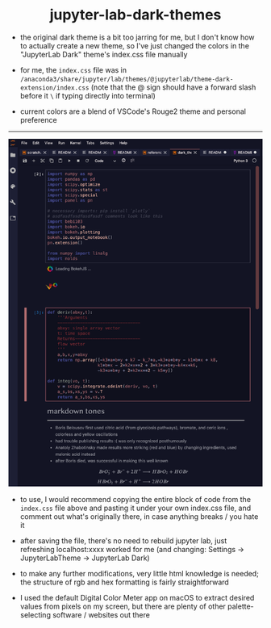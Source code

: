 # <center>jupyter-lab-dark-themes</center>
- the original dark theme is a bit too jarring for me, but I don't know how to actually create a new theme, so I've just changed the colors in the "JupyterLab Dark" theme's index.css file manually  

- for me, the `index.css` file was in `/anaconda3/share/jupyter/lab/themes/@jupyterlab/theme-dark-extension/index.css` (note that the @ sign should have a forward slash before it `\` if typing directly into terminal)

- current colors are a blend of VSCode's Rouge2 theme and personal preference


<hr>

![](example_screenshot.png)


- to use, I would recommend copying the entire block of code from the `index.css` file above and pasting it under your own index.css file, and comment out what's originally there, in case anything breaks / you hate it

- after saving the file, there's no need to rebuild jupyter lab, just refreshing localhost:xxxx worked for me (and changing: Settings &rarr; JupyterLabTheme &rarr; JupyterLab Dark)

- to make any further modifications, very little html knowledge is needed; the structure of rgb and hex formatting is fairly straightforward

- I used the default Digital Color Meter app on macOS to extract desired values from pixels on my screen, but there are plenty of other palette-selecting software / websites out there

